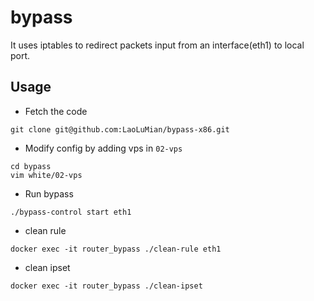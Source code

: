 # bypass
It uses iptables to redirect packets input from an interface(eth1) to local port.

## Usage

* Fetch the code
```
git clone git@github.com:LaoLuMian/bypass-x86.git
```

* Modify config by adding vps in `02-vps`
```
cd bypass
vim white/02-vps
```

* Run bypass
```
./bypass-control start eth1
```

* clean rule
```
docker exec -it router_bypass ./clean-rule eth1
```

* clean ipset
```
docker exec -it router_bypass ./clean-ipset
```
